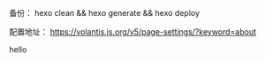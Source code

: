 备份：
hexo clean && hexo generate && hexo deploy

配置地址：
https://volantis.js.org/v5/page-settings/?keyword=about

hello

